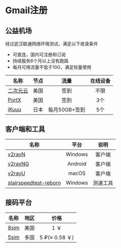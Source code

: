 # Gmail注册

## 公益机场 
经过武汉联通网络环境测试，满足以下收录条件
- 可直连，国内可注册和订阅
- 持续服务6个月以上没有跑路
- 每月可用流量不低于10G，满足轻量使用

| 名称 | 节点 | 流量 | 在线设备 |
| --- | :---: | :---: | :---: |
| [二次元云](https://owo.ecycloud.com/auth/register?code=cvvg) | 美国 | 签到 | 不限|
| [PortX](https://ebyu.one/auth/register?code=gzHS) | 美国 | 签到 | 3个 |
| [iKuuu](https://ikuuu.dev/auth/register) | 日本 | 每月50GB+签到 | 5个 |

## 客户端和工具

| 名称 | 平台 |  说明 | 
| --- | :---: |  :---: | 
| [v2rayN](https://github.com/2dust/v2rayN/) | Windows | 客户端 |
| [v2rayNG](https://github.com/2dust/v2rayNG/) | Android | 客户端 |
| [v2rayU](https://github.com/yanue/V2rayU/releases) | macOS | 客户端 |
| [stairspeedtest-reborn](https://github.com/tindy2013/stairspeedtest-reborn) | Windows | 测速工具 |

## 接码平台

| 名称 | 地区 | 价格 | 
| --- | :---: |  :---: | 
| [8sim](https://8sim.top/) | 美国 | 1 ￥ |
| [5sim](https://5sim.net/) | 多国 | 5 ₽(≈ 0.58 ￥) |
